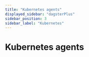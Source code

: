 ```yaml
---
title: "Kubernetes agents"
displayed_sidebar: "dagsterPlus"
sidebar_position: 3
sidebar_label: "Kubernetes"
---
```


# Kubernetes agents
